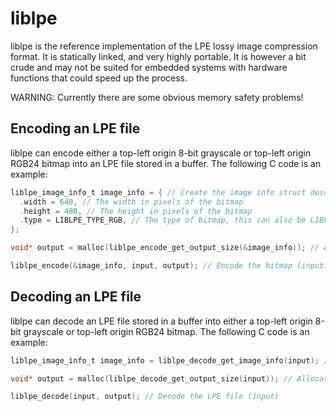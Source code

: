 # liblpe
liblpe is the reference implementation of the LPE lossy image compression format. It is statically linked, and very highly portable. It is however a bit crude and may not be suited for embedded systems with hardware functions that could speed up the process.

WARNING: Currently there are some obvious memory safety problems!

## Encoding an LPE file
liblpe can encode either a top-left origin 8-bit grayscale or top-left origin RGB24 bitmap into an LPE file stored in a buffer. The following C code is an example:

```c
liblpe_image_info_t image_info = { // Create the image info struct describing the bitmap
  .width = 640, // The width in pixels of the bitmap
  .height = 480, // The height in pixels of the bitmap
  .type = LIBLPE_TYPE_RGB, // The type of bitmap, this can also be LIBLPE_TYPE_GRAYSCALE
};

void* output = malloc(liblpe_encode_get_output_size(&image_info)); // Allocate a buffer that holds the output file

liblpe_encode(&image_info, input, output); // Encode the bitmap (input)
```

## Decoding an LPE file
liblpe can decode an LPE file stored in a buffer into either a top-left origin 8-bit grayscale or top-left origin RGB24 bitmap. The following C code is an example:

```c
liblpe_image_info_t image_info = liblpe_decode_get_image_info(input); // Get the image info struct describing the output bitmap

void* output = malloc(liblpe_decode_get_output_size(input)); // Allocate a buffer that holds the output bitmap

liblpe_decode(input, output); // Decode the LPE file (input)
```
